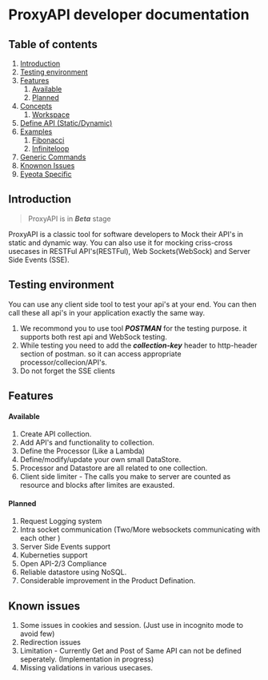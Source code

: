 # ProxyAPI developer documentation

## Table of contents
1. [Introduction](#introduction)
2. [Testing environment](#environment)
3. [Features](#features)
    1. [Available](#available-features)
    2. [Planned](#planned-features)
3. [Concepts](concepts.md)
    1. [Workspace](concepts.md/#workspace)
4. [Define API (Static/Dynamic)](api.md)
5. [Examples](example.md)
    1. [Fibonacci](fibonacci.md)
    2. [Infiniteloop](infiniteloop.md)
4. [Generic Commands](commands.md)
5. [Knownon Issues](#known-issues)
5. [Eyeota Specific](eyeota.md)

## Introduction <a name="introduction"></a>

> ProxyAPI is in ***Beta*** stage

ProxyAPI is a classic tool for software developers to Mock their API's in static and dynamic way.
You can also use it for mocking criss-cross usecases in RESTFul API's(RESTFul), Web Sockets(WebSock) and Server Side Events (SSE).

## Testing environment <a name="environment"></a>

You can use any client side tool to test your api's at your end. You can then call these all api's in your application exactly the same way.

1. We recommond you to use tool ***POSTMAN*** for the testing purpose. it supports both rest api and WebSock testing.
2. While testing you need to add the ***collection-key*** header to http-header section of postman. so it can access appropriate processor/collecion/API's.
3. Do not forget the SSE clients 

## Features  <a name="features"></a>

#### Available <a name="available-features"></a>
1. Create API collection.
2. Add API's and functionality to collection.
3. Define the Processor (Like a Lambda)
4. Define/modify/update your own small DataStore.
5. Processor and Datastore are all related to one collection.
6. Client side limiter - The calls you make to server are counted as resource and blocks after limites are exausted.

#### Planned  <a name="planned-features"></a>
1. Request Logging system
2. Intra socket communication (Two/More websockets communicating with each other )
3. Server Side Events support
4. Kuberneties support
5. Open API-2/3 Compliance
6. Reliable datastore using NoSQL.
7. Considerable improvement in the Product Defination.

## Known issues  <a name="known-issues"></a>
1. Some issues in cookies and session. (Just use in incognito mode to avoid few)
2. Redirection issues
3. Limitation - Currently Get and Post of Same API can not be defined seperately. (Implementation in progress)
4. Missing validations in various usecases.